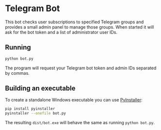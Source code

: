 # Telegram Bot

This bot checks user subscriptions to specified Telegram groups and provides a small admin panel to manage those groups. When started it will ask for the bot token and a list of administrator user IDs.

## Running

```bash
python bot.py
```
The program will request your Telegram bot token and admin IDs separated by commas.

## Building an executable

To create a standalone Windows executable you can use [PyInstaller](https://pyinstaller.org/):

```bash
pip install pyinstaller
pyinstaller --onefile bot.py
```

The resulting `dist/bot.exe` will behave the same as running `python bot.py`.
